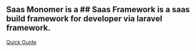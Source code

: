 ## Saas Monomer is a ## Saas Framework is a saas build framework  for developer via laravel framework.

[Quick Guide](https://github.com/ArtisanCloud/SaaSMonomer/wiki/Quick-Guide)
